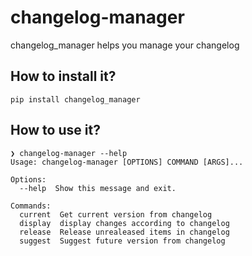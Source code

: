 # changelog-manager

changelog_manager helps you manage your changelog

## How to install it?

`pip install changelog_manager`

## How to use it?

```
❯ changelog-manager --help
Usage: changelog-manager [OPTIONS] COMMAND [ARGS]...

Options:
  --help  Show this message and exit.

Commands:
  current  Get current version from changelog
  display  display changes according to changelog
  release  Release unrealeased items in changelog
  suggest  Suggest future version from changelog
```
